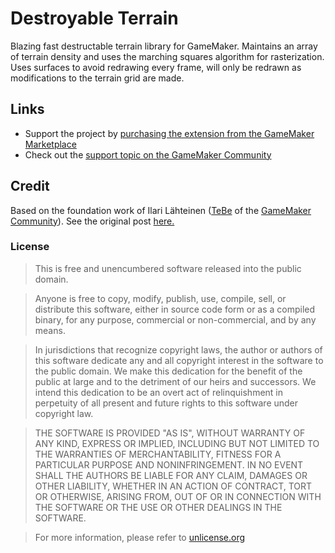 Destroyable Terrain
===================

Blazing fast destructable terrain library for GameMaker. Maintains an array of terrain density and uses the marching squares algorithm for rasterization. Uses surfaces to avoid redrawing every frame, will only be redrawn as modifications to the terrain grid are made.

## Links

- Support the project by [purchasing the extension from the GameMaker Marketplace](https://marketplace.yoyogames.com/assets/2891/destroyable-terrain)
- Check out the [support topic on the GameMaker Community](http://gmc.yoyogames.com/index.php?showtopic=680526)

## Credit

Based on the foundation work of Ilari Lähteinen ([TeBe](http://gmc.yoyogames.com/index.php?showuser=92823) of the [GameMaker Community](http://gmc.yoyogames.com/)). See the original post [here.](http://gmc.yoyogames.com/index.php?showtopic=370633#entry3236390)

### License

> This is free and unencumbered software released into the public domain.

> Anyone is free to copy, modify, publish, use, compile, sell, or
distribute this software, either in source code form or as a compiled
binary, for any purpose, commercial or non-commercial, and by any
means.

> In jurisdictions that recognize copyright laws, the author or authors
of this software dedicate any and all copyright interest in the
software to the public domain. We make this dedication for the benefit
of the public at large and to the detriment of our heirs and
successors. We intend this dedication to be an overt act of
relinquishment in perpetuity of all present and future rights to this
software under copyright law.

> THE SOFTWARE IS PROVIDED "AS IS", WITHOUT WARRANTY OF ANY KIND,
EXPRESS OR IMPLIED, INCLUDING BUT NOT LIMITED TO THE WARRANTIES OF
MERCHANTABILITY, FITNESS FOR A PARTICULAR PURPOSE AND NONINFRINGEMENT.
IN NO EVENT SHALL THE AUTHORS BE LIABLE FOR ANY CLAIM, DAMAGES OR
OTHER LIABILITY, WHETHER IN AN ACTION OF CONTRACT, TORT OR OTHERWISE,
ARISING FROM, OUT OF OR IN CONNECTION WITH THE SOFTWARE OR THE USE OR
OTHER DEALINGS IN THE SOFTWARE.

> For more information, please refer to [unlicense.org](http://unlicense.org/)
